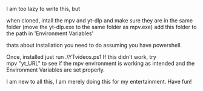 

I am too lazy to write this, but 

when cloned, intall the mpv and yt-dlp and make sure they are in the same folder (move the yt-dlp.exe to the same folder as mpv.exe)
 add this folder to the path in 'Environment Variables'

thats about installation you need to do assuming you have powershell.

Once, installed just run 
		.\YTvideos.ps1
If this didn't work, try   
 		mpv "yt_URL"
to see if the mpv environment is working as intended and the Environment Variables are set properly.


I am new to all this, I am merely doing this for my entertainment.
Have fun!

